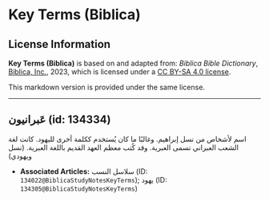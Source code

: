 # Key Terms (Biblica)

## License Information

**Key Terms (Biblica)** is based on and adapted from: _Biblica Bible Dictionary_, [Biblica, Inc.](https://www.biblica.com/), 2023, which is licensed under a [CC BY-SA 4.0 license](https://creativecommons.org/licenses/by-sa/4.0/legalcode.en).

This markdown version is provided under the same license.



--------------------------------

## عَبرانيون (id: 134334)

اسم لأشخاص من نسل إبراهيم. وغالبًا ما كان يُستخدم ككلمة أخرى لليهود. كانت لغة الشعب العبراني تسمى العبرية. وقد كُتب معظم العهد القديم باللغة العبرية. (نسل ويهودي)

* **Associated Articles:** سلاسل النسب (ID: `134022@BiblicaStudyNotesKeyTerms`); يهود (ID: `134305@BiblicaStudyNotesKeyTerms`)

